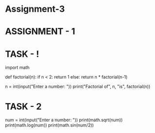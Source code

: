 # Assignment-3
# ASSIGNMENT - 1
# TASK - !
import math

def factorial(n):
  if n < 2:
    return 1
  else:
    return n * factorial(n-1)


n = int(input("Enter a number: "))
print("Factorial of", n, "is", factorial(n))

# TASK - 2
num = int(input("Enter a number: "))
print(math.sqrt(num))
print(math.log(num))
print(math.sin(num/2))
